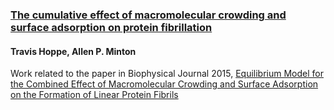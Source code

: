 ### [The cumulative effect of macromolecular crowding and surface adsorption on protein fibrillation](http://thoppe.github.io/Presentation_NIST_crowding/)

#### Travis Hoppe, Allen P. Minton

Work related to the paper in Biophysical Journal 2015, [Equilibrium Model for the Combined Effect of Macromolecular Crowding and Surface Adsorption on the Formation of Linear Protein Fibrils](http://www.sciencedirect.com/science/article/pii/S0006349514048115)



